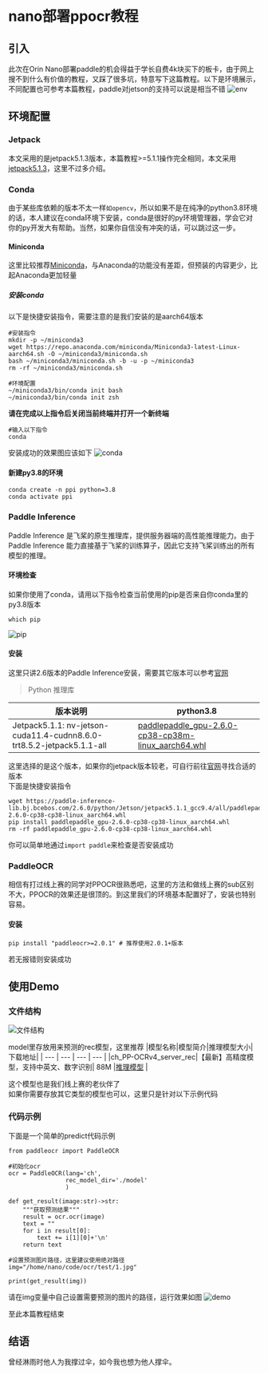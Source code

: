 # nano部署ppocr教程
## 引入
此次在Orin Nano部署paddle的机会得益于学长自费4k块买下的板卡，由于网上搜不到什么有价值的教程，又踩了很多坑，特意写下这篇教程。以下是环境展示，不同配置也可参考本篇教程，paddle对jetson的支持可以说是相当不错
![env](photo/env.png)
## 环境配置
### Jetpack
本文采用的是jetpack5.1.3版本，本篇教程>=5.1.1操作完全相同，本文采用[jetpack5.1.3](https://developer.nvidia.com/embedded/jetpack-sdk-513)，这里不过多介绍。
### Conda
由于某些库依赖的版本不太一样`如opencv`，所以如果不是在纯净的python3.8环境的话，本人建议在conda环境下安装，conda是很好的py环境管理器，学会它对你的py开发大有帮助。当然，如果你自信没有冲突的话，可以跳过这一步。

#### Miniconda
这里比较推荐[Miniconda](https://docs.anaconda.com/free/miniconda/index.html)，与Anaconda的功能没有差距，但预装的内容更少，比起Anaconda更加轻量  
##### 安装conda
以下是快捷安装指令，需要注意的是我们安装的是aarch64版本
```
#安装指令
mkdir -p ~/miniconda3
wget https://repo.anaconda.com/miniconda/Miniconda3-latest-Linux-aarch64.sh -O ~/miniconda3/miniconda.sh
bash ~/miniconda3/miniconda.sh -b -u -p ~/miniconda3
rm -rf ~/miniconda3/miniconda.sh

#环境配置
~/miniconda3/bin/conda init bash
~/miniconda3/bin/conda init zsh
```
**请在完成以上指令后关闭当前终端并打开一个新终端**
```
#输入以下指令
conda
```
安装成功的效果图应该如下
![conda](photo/conda.png)
#### 新建py3.8的环境
```
conda create -n ppi python=3.8
conda activate ppi
```

### Paddle Inference
Paddle Inference 是飞桨的原生推理库，提供服务器端的高性能推理能力。由于 Paddle Inference 能力直接基于飞桨的训练算子，因此它支持飞桨训练出的所有模型的推理。
#### 环境检查
如果你使用了conda，请用以下指令检查当前使用的pip是否来自你conda里的py3.8版本
```
which pip
```
![pip](photo/pip.png)
#### 安装
这里只讲2.6版本的Paddle Inference安装，需要其它版本可以参考[官网](https://www.paddlepaddle.org.cn/inference/master/guides/introduction/index_intro.html)

>Python 推理库

|版本说明|python3.8|
| --- | --- |
|Jetpack5.1.1: nv-jetson-cuda11.4-cudnn8.6.0-trt8.5.2-jetpack5.1.1-all|[paddlepaddle_gpu-2.6.0-cp38-cp38m-linux_aarch64.whl](https://paddle-inference-lib.bj.bcebos.com/2.6.0/python/Jetson/jetpack5.1.1_gcc9.4/all/paddlepaddle_gpu-2.6.0-cp38-cp38-linux_aarch64.whl)|

这里选择的是这个版本，如果你的jetpack版本较老，可自行前往[官网](https://www.paddlepaddle.org.cn/inference/master/guides/introduction/index_intro.html)寻找合适的版本  
下面是快捷安装指令
```
wget https://paddle-inference-lib.bj.bcebos.com/2.6.0/python/Jetson/jetpack5.1.1_gcc9.4/all/paddlepaddle_gpu-2.6.0-cp38-cp38-linux_aarch64.whl
pip install paddlepaddle_gpu-2.6.0-cp38-cp38-linux_aarch64.whl
rm -rf paddlepaddle_gpu-2.6.0-cp38-cp38-linux_aarch64.whl
```
你可以简单地通过`import paddle`来检查是否安装成功
### PaddleOCR
相信有打过线上赛的同学对PPOCR很熟悉吧，这里的方法和做线上赛的sub区别不大，PPOCR的效果还是很顶的。到这里我们的环境基本配置好了，安装也特别容易。
#### 安装
```
pip install "paddleocr>=2.0.1" # 推荐使用2.0.1+版本
```
若无报错则安装成功
## 使用Demo
### 文件结构
![文件结构](photo/file.png)

model里存放用来预测的rec模型，这里推荐
|模型名称|模型简介|推理模型大小|下载地址|
| --- | --- | --- | --- |
|ch_PP-OCRv4_server_rec|【最新】高精度模型，支持中英文、数字识别| 88M |[推理模型](https://paddleocr.bj.bcebos.com/PP-OCRv4/chinese/ch_PP-OCRv4_rec_server_infer.tar) |

这个模型也是我们线上赛的老伙伴了  
如果你需要存放其它类型的模型也可以，这里只是针对以下示例代码
### 代码示例
下面是一个简单的predict代码示例
```
from paddleocr import PaddleOCR

#初始化ocr
ocr = PaddleOCR(lang='ch',
                rec_model_dir='./model'
                )

def get_result(image:str)->str:
    """获取预测结果"""
    result = ocr.ocr(image)
    text = ""
    for i in result[0]:
        text += i[1][0]+'\n'
    return text

#设置预测图片路径，这里建议使用绝对路径
img="/home/nano/code/ocr/test/1.jpg"

print(get_result(img))
```

请在img变量中自己设置需要预测的图片的路径，运行效果如图
![demo](photo/demo.png)

至此本篇教程结束
## 结语
曾经淋雨时他人为我撑过伞，如今我也想为他人撑伞。
